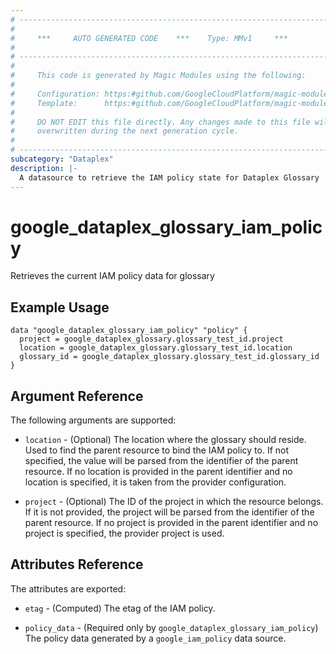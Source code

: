 ```yaml
---
# ----------------------------------------------------------------------------
#
#     ***     AUTO GENERATED CODE    ***    Type: MMv1     ***
#
# ----------------------------------------------------------------------------
#
#     This code is generated by Magic Modules using the following:
#
#     Configuration: https:#github.com/GoogleCloudPlatform/magic-modules/tree/main/mmv1/products/dataplex/Glossary.yaml
#     Template:      https:#github.com/GoogleCloudPlatform/magic-modules/tree/main/mmv1/templates/terraform/datasource_iam.html.markdown.tmpl
#
#     DO NOT EDIT this file directly. Any changes made to this file will be
#     overwritten during the next generation cycle.
#
# ----------------------------------------------------------------------------
subcategory: "Dataplex"
description: |-
  A datasource to retrieve the IAM policy state for Dataplex Glossary
---
```



# google_dataplex_glossary_iam_policy

Retrieves the current IAM policy data for glossary


## Example Usage


```hcl
data "google_dataplex_glossary_iam_policy" "policy" {
  project = google_dataplex_glossary.glossary_test_id.project
  location = google_dataplex_glossary.glossary_test_id.location
  glossary_id = google_dataplex_glossary.glossary_test_id.glossary_id
}
```

## Argument Reference

The following arguments are supported:

* `location` - (Optional) The location where the glossary should reside.
 Used to find the parent resource to bind the IAM policy to. If not specified,
  the value will be parsed from the identifier of the parent resource. If no location is provided in the parent identifier and no
  location is specified, it is taken from the provider configuration.

* `project` - (Optional) The ID of the project in which the resource belongs.
    If it is not provided, the project will be parsed from the identifier of the parent resource. If no project is provided in the parent identifier and no project is specified, the provider project is used.

## Attributes Reference

The attributes are exported:

* `etag` - (Computed) The etag of the IAM policy.

* `policy_data` - (Required only by `google_dataplex_glossary_iam_policy`) The policy data generated by
  a `google_iam_policy` data source.
